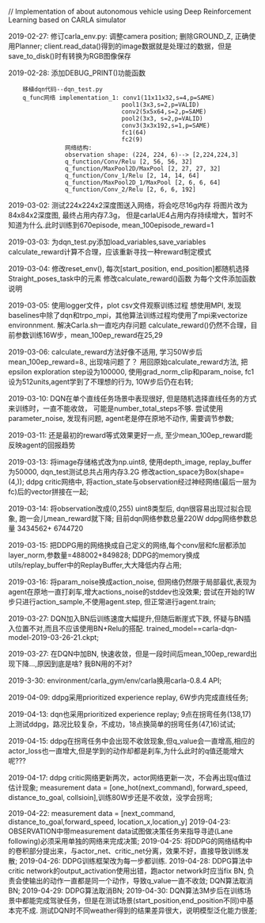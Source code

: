 // Implementation of about autonomous vehicle using Deep Reinforcement Learning based on CARLA simulator

2019-02-27: 修订carla_env.py: 调整camera position; 删除GROUND_Z, 正确使用Planner; client.read_data()得到的image数据就是处理过的数据，但是save_to_disk()时有转换为RGB图像保存

2019-02-28: 添加DEBUG_PRINT()功能函数

        移植dqn代码--dqn_test.py
        q_func网络 implementation_1: conv1(11x11x32,s=4,p=SAME)
                                    pool1(3x3,s=2,p=VALID)
                                    conv2(5x5x64,s=2,p=SAME)
                                    pool2(3x3, s=2,p=VALID)
                                    conv3(3x3x192,s=1,p=SAME)
                                    fc1(64)
                                    fc2(9)
                    网络结构:
                    observation shape: (224, 224, 6)--> [2,224,224,3]
                    q_function/Conv/Relu [2, 56, 56, 32]
                    q_function/MaxPool2D/MaxPool [2, 27, 27, 32]
                    q_function/Conv_1/Relu [2, 14, 14, 64]
                    q_function/MaxPool2D_1/MaxPool [2, 6, 6, 64]
                    q_function/Conv_2/Relu [2, 6, 6, 192]

2019-03-02: 测试224x224x2深度图送入网络，将会吃尽16g内存 将图片改为84x84x2深度图, 最终占用内存7.3g， 但是carlaUE4占用内存持续增大，暂时不知道为什么.此时训练到670episode, mean_100episode_reward=1

2019-03-03: 为dqn_test.py添加load_variables,save_variables calculate_reward计算不合理，应该重新寻找一种reward制定模式

2019-03-04: 修改reset_env(), 每次[start_position, end_position]都随机选择Straight_poses_task中的元素 修改calculate_reward()函数 为每个文件添加函数说明

2019-03-05: 使用logger文件，plot csv文件观察训练过程 想使用MPI, 发现baselines中除了dqn和trpo_mpi，其他算法训练过程均使用了mpi来vectorize environnment. 解决Carla.sh一直吃内存问题 calculate_reward()仍然不合理，目前参数训练16W步，mean_100ep_reward在25,29

2019-03-06: calculate_reward方法好像不适用, 学习50W步后mean_100ep_reward=8., 出现啥问题了？ 用回原始calculate_reward方法, 把epsilon exploration step设为100000, 使用grad_norm_clip和param_noise, fc1设为512units,agent学到了不理想的行为, 10W步后仍在右转;

2019-03-10: DQN在单个直线任务场景中表现很好, 但是随机选择直线任务的方式来训练时，一直不能收敛， 可能是number_total_steps不够. 尝试使用parameter_noise, 发现有问题, agent老是停在原地不动作, 需要调节参数;

2019-03-11: 还是最初的reward等式效果更好一点, 至少mean_100ep_reward能反映agent的回报趋势

2019-03-13: 将image存储格式改为np.uint8, 使用depth_image, replay_buffer为50000, dqn_test测试总共占用内存3.2G 修改action_space为Box(shape=(4,)); ddpg critic网络中, 将action_state与observation经过神经网络(最后一层为fc)后的vector拼接在一起;

2019-03-14: 将observation改成(0,255) uint8类型后, dqn很容易出现过拟合现象, 跑一会儿mean_reward就下降; 目前dqn网络参数总量220W ddpg网络参数总量 3434562+ 6744720

2019-03-15: 把DDPG用的网络换成自己定义的网络,每个conv层和fc层都添加layer_norm,参数量=488002+849828; DDPG的memory换成utils/replay_buffer中的ReplayBuffer,大大降低内存占用;

2019-03-16: 将param_noise换成action_noise, 但网络仍然限于局部最优,表现为agent在原地一直打刹车,增大actions_noise的stddev也没效果; 尝试在开始的1W步只进行action_sample,不使用agent.step, 但正常进行agent.train;

2019-03-27: DQN加入BN后训练速度大幅提升,但随后断崖式下跌, 怀疑与BN插入位置不对,而且不应该使用BN+Relu的搭配. trained_model==carla-dqn-model-2019-03-26-21.ckpt;
 

2019-03-27: 在DQN中加BN, 快速收敛，但是一段时间后mean_100ep_reward出现下降...,原因到底是啥? 我BN用的不对?

2019-3-30:  environment/carla_gym/env/carla换用carla-0.8.4 API;

2019-04-09: ddpg采用prioritized experience replay, 6W步内完成直线任务;

2019-04-13: dqn也采用prioritized experience replay;
            9点在拐弯任务(138,17) 上测试ddpg，路况比较复杂，不成功，18点换简单的拐弯任务(47,16)试试;

2019-04-15: ddpg在拐弯任务中会出现不收敛现象,但q_value会一直增高,相应的actor_loss也一直增大,但是学到的动作却都是刹车,为什么此时的q值还能增大呢???

2019-04-17: ddpg critic网络更新两次，actor网络更新一次，不会再出现q值过估计现象;
            measurement data = [one_hot(next_command), forward_speed, distance_to_goal, collsioin],训练80W步还是不收敛，没学会拐弯;

2019-04-22:  measurement data = [next_command, distance_to_goal,forward_speed, location_x,location_y]
2019-04-23:  OBSERVATION中带measurement data试图做决策任务来指导寻迹(Lane following)必须采用单独的网络来完成决策;
2019-04-25:  将DDPG的网络结构中的卷积部分提出来，与actor_net、critic_net分离，效果不好，直接导致训练发散;
2019-04-26:  DDPG训练框架改为每一步都训练.
2019-04-28:  DDPG算法中critic network的output_activation使用出错，跑actor network时应当fix BN, 负责会使输出的动作一直都是同一个动作，导致q_value一直不收敛;
             DQN算法取消BN;
2019-04-29:  DDPG算法取消BN;
2019-04-30:  DQN算法3M步后在训练场景中都能完成驾驶任务，但是在测试场景(start_position,end_position不同)中基本完不成.
             测试DQN时不同weather得到的结果差异很大，说明模型泛化能力很差;
